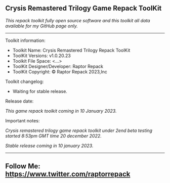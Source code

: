 Crysis Remastered Trilogy Game Repack ToolKit
-----------------------------------------------
*This repack toolkit fully open source software and this toolkit all data available for my GitHub page only.*

-----------------------------------------------
Toolkit information:
- Toolkit Name: Crysis Remastered Trilogy Repack ToolKit
- ToolKit Versions: v1.0.20.23
- Toolkit File Space: <...>
- ToolKit Designer/Developer: Raptor Repack
- ToolKit Copyright: © Raptor Repack 2023,Inc

Toolkit changelog:
- Waiting for stable release.

Release date:

*This game repack toolkit coming in 10 January 2023.*

Important notes:

*Crysis remastered trilogy game repack toolkit under 2end beta testing started 8:53pm GMT time 20 december 2022.*

*Stable release coming in 10 january 2023.*

-----------------------------------------------
Follow Me: https://www.twitter.com/raptorrepack
-----------------------------------------------
